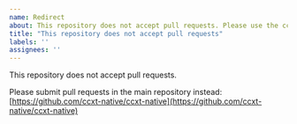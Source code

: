 ```yaml
---
name: Redirect
about: This repository does not accept pull requests. Please use the ccxt-native repository.
title: "This repository does not accept pull requests"
labels: ''
assignees: ''
---
```


This repository does not accept pull requests.  

Please submit pull requests in the main repository instead: [https://github.com/ccxt-native/ccxt-native](https://github.com/ccxt-native/ccxt-native)
